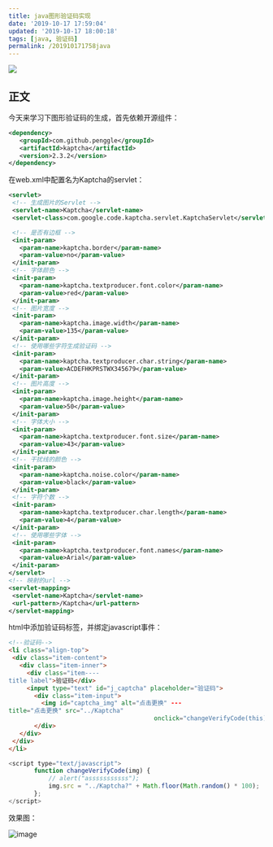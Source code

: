 ```yaml
---
title: java图形验证码实现
date: '2019-10-17 17:59:04'
updated: '2019-10-17 18:00:18'
tags: [java, 验证码]
permalink: /201910171758java
---
```

![](https://img.hacpai.com/bing/20190705.jpg?imageView2/1/w/960/h/540/interlace/1/q/100)


## 正文

今天来学习下图形验证码的生成，首先依赖开源组件：

```xml
<dependency>
   <groupId>com.github.penggle</groupId>
   <artifactId>kaptcha</artifactId>
   <version>2.3.2</version>
</dependency>
```

在web.xml中配置名为Kaptcha的servlet：

```xml
<servlet>
 <!-- 生成图片的Servlet -->
 <servlet-name>Kaptcha</servlet-name>
 <servlet-class>com.google.code.kaptcha.servlet.KaptchaServlet</servlet-class>

 <!-- 是否有边框 -->
 <init-param>
   <param-name>kaptcha.border</param-name>
   <param-value>no</param-value>
 </init-param>
 <!-- 字体颜色 -->
 <init-param>
   <param-name>kaptcha.textproducer.font.color</param-name>
   <param-value>red</param-value>
 </init-param>
 <!-- 图片宽度 -->
 <init-param>
   <param-name>kaptcha.image.width</param-name>
   <param-value>135</param-value>
 </init-param>
 <!-- 使用哪些字符生成验证码 -->
 <init-param>
   <param-name>kaptcha.textproducer.char.string</param-name>
   <param-value>ACDEFHKPRSTWX345679</param-value>
 </init-param>
 <!-- 图片高度 -->
 <init-param>
   <param-name>kaptcha.image.height</param-name>
   <param-value>50</param-value>
 </init-param>
 <!-- 字体大小 -->
 <init-param>
   <param-name>kaptcha.textproducer.font.size</param-name>
   <param-value>43</param-value>
 </init-param>
 <!-- 干扰线的颜色 -->
 <init-param>
   <param-name>kaptcha.noise.color</param-name>
   <param-value>black</param-value>
 </init-param>
 <!-- 字符个数 -->
 <init-param>
   <param-name>kaptcha.textproducer.char.length</param-name>
   <param-value>4</param-value>
 </init-param>
 <!-- 使用哪些字体 -->
 <init-param>
   <param-name>kaptcha.textproducer.font.names</param-name>
   <param-value>Arial</param-value>
 </init-param>
</servlet>
<!-- 映射的url -->
<servlet-mapping>
 <servlet-name>Kaptcha</servlet-name>
 <url-pattern>/Kaptcha</url-pattern>
</servlet-mapping>
```

html中添加验证码标签，并绑定javascript事件：


```html
<!--验证码-->
<li class="align-top">
 <div class="item-content">
   <div class="item-inner">
     <div class="item----
title label">验证码</div>
     <input type="text" id="j_captcha" placeholder="验证码">
       <div class="item-input">
         <img id="captcha_img" alt="点击更换" ---
title="点击更换" src="../Kaptcha"
                                        onclick="changeVerifyCode(this)"/>
       </div>
   </div>
 </div>
</li>
```
```js
<script type="text/javascript">
       function changeVerifyCode(img) {
           // alert("asssssssssss");
           img.src = "../Kaptcha?" + Math.floor(Math.random() * 100);
       };
</script>
```

效果图：

![image](https://imgconvert.csdnimg.cn/aHR0cDovL3VwbG9hZC1pbWFnZXMuamlhbnNodS5pby91cGxvYWRfaW1hZ2VzLzkxMzQ3NjMtNTJlMzVhNTQ4ODIxZGM0ZQ?x-oss-process=image/format,png)

